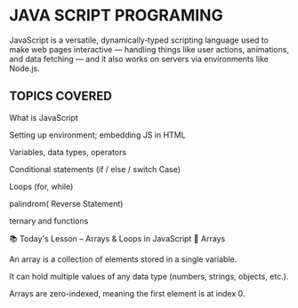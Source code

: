 # JAVA SCRIPT PROGRAMING

JavaScript is a versatile, dynamically‑typed scripting language used to make web pages interactive — handling things like user actions, animations, and data fetching — and it also works on servers via environments like Node.js. 

## TOPICS COVERED
What is JavaScript

Setting up environment; embedding JS in HTML

Variables, data types, operators

Conditional statements (if / else / switch Case)

Loops (for, while)

palindrom( Reverse Statement)

ternary and functions

📚 Today's Lesson – Arrays & Loops in JavaScript
🔢 Arrays

An array is a collection of elements stored in a single variable.

It can hold multiple values of any data type (numbers, strings, objects, etc.).

Arrays are zero-indexed, meaning the first element is at index 0.

